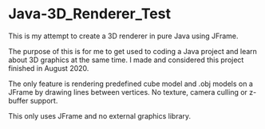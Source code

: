 # Java-3D_Renderer_Test
This is my attempt to create a 3D renderer in pure Java using JFrame.

The purpose of this is for me to get used to coding a Java project and learn about 3D graphics at the same time.
I made and considered this project finished in August 2020.

The only feature is rendering predefined cube model and .obj models on a JFrame by drawing lines between vertices.
No texture, camera culling or z-buffer support.

This only uses JFrame and no external graphics library.
